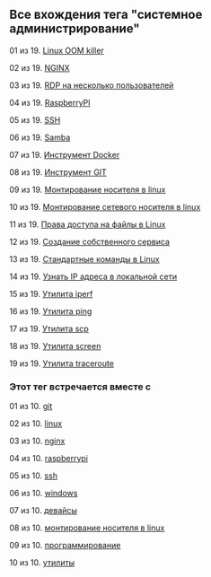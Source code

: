 ## Все вхождения тега "системное администрирование"


01 из 19. [Linux OOM killer](./2021-04-18_linux_oom_killer.md)

02 из 19. [NGINX](./cs_tools_nginx.md)

03 из 19. [RDP на несколько пользователей](./sys_windows_multiuser_rdp.md)

04 из 19. [RaspberryPI](./devices_raspberry_pi.md)

05 из 19. [SSH](./cs_tools_ssh.md)

06 из 19. [Samba](./sys_tools_samba.md)

07 из 19. [Инструмент Docker](./cs_tools_docker.md)

08 из 19. [Инструмент GIT](./cs_tools_git.md)

09 из 19. [Монтирование носителя в linux](./sys_linux_mount.md)

10 из 19. [Монтирование сетевого носителя в linux](./sys_linux_new_mount.md)

11 из 19. [Права доступа на файлы в Linux](./2021-04-18_linux_file_access.md)

12 из 19. [Создание собственного сервиса](./2021-04-18_linux_custom_service.md)

13 из 19. [Стандартные команды в Linux](./2021-04-18_linux_default_commands.md)

14 из 19. [Узнать IP адреса в локальной сети](./2021-04-18_linux_ip_addresses_in_lan.md)

15 из 19. [Утилита iperf](./cs_utils_iperf.md)

16 из 19. [Утилита ping](./cs_utils_ping.md)

17 из 19. [Утилита scp](./cs_utils_scp.md)

18 из 19. [Утилита screen](./cs_utils_screen.md)

19 из 19. [Утилита traceroute](./cs_utils_traceroute.md)



### Этот тег встречается вместе с


01 из 10. [git](./meta_git.md)

02 из 10. [linux](./meta_linux.md)

03 из 10. [nginx](./meta_nginx.md)

04 из 10. [raspberrypi](./meta_raspberrypi.md)

05 из 10. [ssh](./meta_ssh.md)

06 из 10. [windows](./meta_windows.md)

07 из 10. [девайсы](./meta_devaysy.md)

08 из 10. [монтирование носителя в linux](./meta_montirovanie_nositelya_v_linux.md)

09 из 10. [программирование](./meta_programmirovanie.md)

10 из 10. [утилиты](./meta_utility.md)

